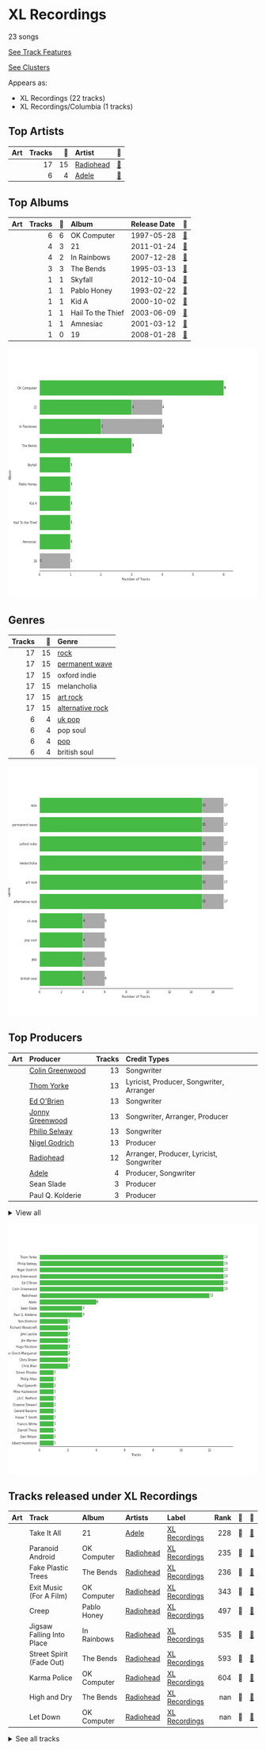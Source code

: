 # XL Recordings

23 songs

[See Track Features](audio_features.md)

[See Clusters](clusters/overview.md)

Appears as:
- XL Recordings (22 tracks)
- XL Recordings/Columbia (1 tracks)

## Top Artists

| Art | Tracks | 💚 | Artist | 🔗 |
|:---|---:|---:|:---|:---|
| <img src="https://i.scdn.co/image/ab6761610000e5eba03696716c9ee605006047fd" alt="" width="50" /> | 17 | 15 | [Radiohead](../../artists/radiohead/overview.md) | [🔗](https://open.spotify.com/artist/4Z8W4fKeB5YxbusRsdQVPb) |
| <img src="https://i.scdn.co/image/ab6761610000e5eb68f6e5892075d7f22615bd17" alt="" width="50" /> | 6 | 4 | [Adele](../../artists/adele/overview.md) | [🔗](https://open.spotify.com/artist/4dpARuHxo51G3z768sgnrY) |



## Top Albums

| Art | Tracks | 💚 | Album | Release Date | 🔗 |
|:---|---:|---:|:---|:---|:---|
| <img src="https://i.scdn.co/image/ab67616d0000b273c8b444df094279e70d0ed856" alt="" width="50" /> | 6 | 6 | OK Computer | 1997-05-28 | [🔗](https://open.spotify.com/album/6dVIqQ8qmQ5GBnJ9shOYGE) |
| <img src="https://i.scdn.co/image/ab67616d0000b2732118bf9b198b05a95ded6300" alt="" width="50" /> | 4 | 3 | 21 | 2011-01-24 | [🔗](https://open.spotify.com/album/0Lg1uZvI312TPqxNWShFXL) |
| <img src="https://i.scdn.co/image/ab67616d0000b273de3c04b5fc750b68899b20a9" alt="" width="50" /> | 4 | 2 | In Rainbows | 2007-12-28 | [🔗](https://open.spotify.com/album/5vkqYmiPBYLaalcmjujWxK) |
| <img src="https://i.scdn.co/image/ab67616d0000b2739293c743fa542094336c5e12" alt="" width="50" /> | 3 | 3 | The Bends | 1995-03-13 | [🔗](https://open.spotify.com/album/35UJLpClj5EDrhpNIi4DFg) |
| <img src="https://i.scdn.co/image/ab67616d0000b2732737be35cc5245eef495be90" alt="" width="50" /> | 1 | 1 | Skyfall | 2012-10-04 | [🔗](https://open.spotify.com/album/6TwN6Lq9glwnG8kNp6chHY) |
| <img src="https://i.scdn.co/image/ab67616d0000b273df55e326ed144ab4f5cecf95" alt="" width="50" /> | 1 | 1 | Pablo Honey | 1993-02-22 | [🔗](https://open.spotify.com/album/3gBVdu4a1MMJVMy6vwPEb8) |
| <img src="https://i.scdn.co/image/ab67616d0000b2736c7112082b63beefffe40151" alt="" width="50" /> | 1 | 1 | Kid A | 2000-10-02 | [🔗](https://open.spotify.com/album/6GjwtEZcfenmOf6l18N7T7) |
| <img src="https://i.scdn.co/image/ab67616d0000b2730da53e8f58e59f28a79c10c7" alt="" width="50" /> | 1 | 1 | Hail To the Thief | 2003-06-09 | [🔗](https://open.spotify.com/album/5mzoI3VH0ZWk1pLFR6RoYy) |
| <img src="https://i.scdn.co/image/ab67616d0000b273863e0e305637100311c91aa7" alt="" width="50" /> | 1 | 1 | Amnesiac | 2001-03-12 | [🔗](https://open.spotify.com/album/1HrMmB5useeZ0F5lHrMvl0) |
| <img src="https://i.scdn.co/image/ab67616d0000b273f407037aabc6dffe5abb3bf8" alt="" width="50" /> | 1 | 0 | 19 | 2008-01-28 | [🔗](https://open.spotify.com/album/1ydnyXPdmHrWXqXDgtQCPf) |

![Bar chart of top 10 albums](../../images/labels/xl_recordings/albums.png)

## Genres

| Tracks | 💚 | Genre |
|---:|---:|:---|
| 17 | 15 | [rock](../../genres/rock/overview.md) |
| 17 | 15 | [permanent wave](../../genres/permanent_wave/overview.md) |
| 17 | 15 | oxford indie |
| 17 | 15 | melancholia |
| 17 | 15 | [art rock](../../genres/art_rock/overview.md) |
| 17 | 15 | [alternative rock](../../genres/alternative_rock/overview.md) |
| 6 | 4 | [uk pop](../../genres/uk_pop/overview.md) |
| 6 | 4 | pop soul |
| 6 | 4 | [pop](../../genres/pop/overview.md) |
| 6 | 4 | british soul |

![Bar chart of top 10 genres](../../images/labels/xl_recordings/genres.png)

## Top Producers

| Art | Producer | Tracks | Credit Types |
|:---|:---|---:|:---|
| | [Colin Greenwood](../../producers/colin_greenwood/overview.md) | 13 | Songwriter |
| | [Thom Yorke](../../producers/thom_yorke/overview.md) | 13 | Lyricist, Producer, Songwriter, Arranger |
| | [Ed O'Brien](../../producers/ed_o_brien/overview.md) | 13 | Songwriter |
| | [Jonny Greenwood](../../producers/jonny_greenwood/overview.md) | 13 | Songwriter, Arranger, Producer |
| | [Philip Selway](../../producers/philip_selway/overview.md) | 13 | Songwriter |
| | [Nigel Godrich](../../producers/nigel_godrich/overview.md) | 13 | Producer |
| <img src="https://i.scdn.co/image/ab6761610000e5eba03696716c9ee605006047fd" alt="" width="50" /> | [Radiohead](../../artists/radiohead/overview.md) | 12 | Arranger, Producer, Lyricist, Songwriter |
| <img src="https://i.scdn.co/image/ab6761610000e5eb68f6e5892075d7f22615bd17" alt="" width="50" /> | [Adele](../../artists/adele/overview.md) | 4 | Producer, Songwriter |
| | Sean Slade | 3 | Producer |
| | Paul Q. Kolderie | 3 | Producer |


<details>
<summary>View all</summary>

| Art | Producer | Tracks | Credit Types |
|:---|:---|---:|:---|
| | Hugo Nicolson | 2 | Producer |
| | Dan Grech-Marguerat | 2 | Producer |
| | Tom Elmhirst | 2 | Producer |
| | John Leckie | 2 | Producer |
| | Richard Woodcraft | 2 | Producer |
| <img src="https://i.scdn.co/image/ab6761610000e5eba48397e590a1c70e2cda7728" alt="" width="50" /> | Chris Brown | 2 | Producer |
| | Jim Warren | 2 | Producer |
| | Chris Blair | 2 | Producer |
| | Graeme Stewart | 1 | Producer |
| | Fraser T. Smith | 1 | Songwriter |
| | Francis White | 1 | Songwriter |
| | Philip Allen | 1 | Producer |
| | Gerard Navarro | 1 | Producer |
| | Dan Wilson | 1 | Producer, Songwriter |
| | Darrell Thorp | 1 | Producer |
| | [Paul Epworth](../../producers/paul_epworth/overview.md) | 1 | Producer, Songwriter |
| | J.A.C. Redford | 1 | Arranger |
| | Albert Hammond | 1 | Songwriter |
| | Simon Rhodes | 1 | Producer |
| | Mike Hazlewood | 1 | Songwriter |

</details>


![Bar chart of top 30 producers](../../images/labels/xl_recordings/producers.png)
## Tracks released under XL Recordings

| Art | Track | Album | Artists | Label | Rank | 💚 | 🔗 |
|:---|:---|:---|:---|:---|---:|:---|:---|
| <img src="https://i.scdn.co/image/ab67616d0000b2732118bf9b198b05a95ded6300" alt="" width="50" /> | Take It All | 21 | [Adele](../../artists/adele/overview.md) | [XL Recordings](.) | 228 | 💚 | [🔗](https://open.spotify.com/track/08YJEcxGtYXwCGqXMZDiyQ) |
| <img src="https://i.scdn.co/image/ab67616d0000b273c8b444df094279e70d0ed856" alt="" width="50" /> | Paranoid Android | OK Computer | [Radiohead](../../artists/radiohead/overview.md) | [XL Recordings](.) | 235 | 💚 | [🔗](https://open.spotify.com/track/6LgJvl0Xdtc73RJ1mmpotq) |
| <img src="https://i.scdn.co/image/ab67616d0000b2739293c743fa542094336c5e12" alt="" width="50" /> | Fake Plastic Trees | The Bends | [Radiohead](../../artists/radiohead/overview.md) | [XL Recordings](.) | 236 | 💚 | [🔗](https://open.spotify.com/track/73CKjW3vsUXRpy3NnX4H7F) |
| <img src="https://i.scdn.co/image/ab67616d0000b273c8b444df094279e70d0ed856" alt="" width="50" /> | Exit Music (For A Film) | OK Computer | [Radiohead](../../artists/radiohead/overview.md) | [XL Recordings](.) | 343 | 💚 | [🔗](https://open.spotify.com/track/0z1o5L7HJx562xZSATcIpY) |
| <img src="https://i.scdn.co/image/ab67616d0000b273df55e326ed144ab4f5cecf95" alt="" width="50" /> | Creep | Pablo Honey | [Radiohead](../../artists/radiohead/overview.md) | [XL Recordings](.) | 497 | 💚 | [🔗](https://open.spotify.com/track/70LcF31zb1H0PyJoS1Sx1r) |
| <img src="https://i.scdn.co/image/ab67616d0000b273de3c04b5fc750b68899b20a9" alt="" width="50" /> | Jigsaw Falling Into Place | In Rainbows | [Radiohead](../../artists/radiohead/overview.md) | [XL Recordings](.) | 535 | 💚 | [🔗](https://open.spotify.com/track/0YJ9FWWHn9EfnN0lHwbzvV) |
| <img src="https://i.scdn.co/image/ab67616d0000b2739293c743fa542094336c5e12" alt="" width="50" /> | Street Spirit (Fade Out) | The Bends | [Radiohead](../../artists/radiohead/overview.md) | [XL Recordings](.) | 593 | 💚 | [🔗](https://open.spotify.com/track/2QwObYJWyJTiozvs0RI7CF) |
| <img src="https://i.scdn.co/image/ab67616d0000b273c8b444df094279e70d0ed856" alt="" width="50" /> | Karma Police | OK Computer | [Radiohead](../../artists/radiohead/overview.md) | [XL Recordings](.) | 604 | 💚 | [🔗](https://open.spotify.com/track/63OQupATfueTdZMWTxW03A) |
| <img src="https://i.scdn.co/image/ab67616d0000b2739293c743fa542094336c5e12" alt="" width="50" /> | High and Dry | The Bends | [Radiohead](../../artists/radiohead/overview.md) | [XL Recordings](.) | nan | 💚 | [🔗](https://open.spotify.com/track/2a1iMaoWQ5MnvLFBDv4qkf) |
| <img src="https://i.scdn.co/image/ab67616d0000b273c8b444df094279e70d0ed856" alt="" width="50" /> | Let Down | OK Computer | [Radiohead](../../artists/radiohead/overview.md) | [XL Recordings](.) | nan | 💚 | [🔗](https://open.spotify.com/track/2fuYa3Lx06QQJAm0MjztKr) |


<details>
<summary>See all tracks</summary>

| Art | Track | Album | Artists | Label | Rank | 💚 | 🔗 |
|:---|:---|:---|:---|:---|---:|:---|:---|
| <img src="https://i.scdn.co/image/ab67616d0000b273c8b444df094279e70d0ed856" alt="" width="50" /> | No Surprises | OK Computer | [Radiohead](../../artists/radiohead/overview.md) | [XL Recordings](.) | nan | 💚 | [🔗](https://open.spotify.com/track/10nyNJ6zNy2YVYLrcwLccB) |
| <img src="https://i.scdn.co/image/ab67616d0000b273c8b444df094279e70d0ed856" alt="" width="50" /> | Subterranean Homesick Alien | OK Computer | [Radiohead](../../artists/radiohead/overview.md) | [XL Recordings](.) | nan | 💚 | [🔗](https://open.spotify.com/track/2CVV8PtUYYsux8XOzWkCP0) |
| <img src="https://i.scdn.co/image/ab67616d0000b2736c7112082b63beefffe40151" alt="" width="50" /> | Everything In Its Right Place | Kid A | [Radiohead](../../artists/radiohead/overview.md) | [XL Recordings](.) | nan | 💚 | [🔗](https://open.spotify.com/track/2kRFrWaLWiKq48YYVdGcm8) |
| <img src="https://i.scdn.co/image/ab67616d0000b273863e0e305637100311c91aa7" alt="" width="50" /> | Pyramid Song | Amnesiac | [Radiohead](../../artists/radiohead/overview.md) | [XL Recordings](.) | nan | 💚 | [🔗](https://open.spotify.com/track/55q3Ro66yXWi9rsEddeEN4) |
| <img src="https://i.scdn.co/image/ab67616d0000b2730da53e8f58e59f28a79c10c7" alt="" width="50" /> | There, There | Hail To the Thief | [Radiohead](../../artists/radiohead/overview.md) | [XL Recordings](.) | nan | 💚 | [🔗](https://open.spotify.com/track/5h4y42RUKwYKYWgutNwvKP) |
| <img src="https://i.scdn.co/image/ab67616d0000b273de3c04b5fc750b68899b20a9" alt="" width="50" /> | All I Need | In Rainbows | [Radiohead](../../artists/radiohead/overview.md) | [XL Recordings](.) | nan | | [🔗](https://open.spotify.com/track/5Qv2Nby1xTr9pQyjkrc94J) |
| <img src="https://i.scdn.co/image/ab67616d0000b273de3c04b5fc750b68899b20a9" alt="" width="50" /> | Reckoner | In Rainbows | [Radiohead](../../artists/radiohead/overview.md) | [XL Recordings](.) | nan | 💚 | [🔗](https://open.spotify.com/track/02ppMPbg1OtEdHgoPqoqju) |
| <img src="https://i.scdn.co/image/ab67616d0000b273de3c04b5fc750b68899b20a9" alt="" width="50" /> | Weird Fishes/ Arpeggi | In Rainbows | [Radiohead](../../artists/radiohead/overview.md) | [XL Recordings](.) | nan | | [🔗](https://open.spotify.com/track/4wajJ1o7jWIg62YqpkHC7S) |
| <img src="https://i.scdn.co/image/ab67616d0000b273f407037aabc6dffe5abb3bf8" alt="" width="50" /> | Chasing Pavements | 19 | [Adele](../../artists/adele/overview.md) | [XL Recordings](.) | nan | | [🔗](https://open.spotify.com/track/71WAtDcWVYMoCsblD2uQXx) |
| <img src="https://i.scdn.co/image/ab67616d0000b2732118bf9b198b05a95ded6300" alt="" width="50" /> | Rolling in the Deep | 21 | [Adele](../../artists/adele/overview.md) | [XL Recordings](.) | nan | | [🔗](https://open.spotify.com/track/1c8gk2PeTE04A1pIDH9YMk) |
| <img src="https://i.scdn.co/image/ab67616d0000b2732118bf9b198b05a95ded6300" alt="" width="50" /> | Set Fire to the Rain | 21 | [Adele](../../artists/adele/overview.md) | [XL Recordings](.) | nan | 💚 | [🔗](https://open.spotify.com/track/73CMRj62VK8nUS4ezD2wvi) |
| <img src="https://i.scdn.co/image/ab67616d0000b2732118bf9b198b05a95ded6300" alt="" width="50" /> | Someone Like You | 21 | [Adele](../../artists/adele/overview.md) | [XL Recordings](.) | nan | 💚 | [🔗](https://open.spotify.com/track/1zwMYTA5nlNjZxYrvBB2pV) |
| <img src="https://i.scdn.co/image/ab67616d0000b2732737be35cc5245eef495be90" alt="" width="50" /> | Skyfall | Skyfall | [Adele](../../artists/adele/overview.md) | [Columbia](../columbia), [XL Recordings](.) | nan | 💚 | [🔗](https://open.spotify.com/track/6VObnIkLVruX4UVyxWhlqm) |

</details>

